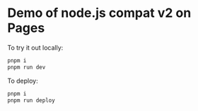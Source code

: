# Demo of node.js compat v2 on Pages

To try it out locally:

```bash
pnpm i
pnpm run dev
```

To deploy:

```bash
pnpm i
pnpm run deploy
```
